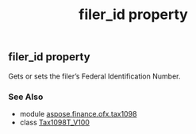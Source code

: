 ﻿---
title: filer_id property
second_title: Aspose.Finance for Python via .NET API References
description: 
type: docs
weight: 90
url: /python-net/aspose.finance.ofx.tax1098/tax1098t_v100/filer_id/
is_root: false
---

## filer_id property


Gets or sets the filer’s Federal Identification Number.

### See Also
* module [aspose.finance.ofx.tax1098](../../)
* class [Tax1098T_V100](/finance/python-net/aspose.finance.ofx.tax1098/tax1098t_v100)
